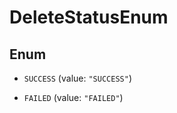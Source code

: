 

# DeleteStatusEnum

## Enum


* `SUCCESS` (value: `"SUCCESS"`)

* `FAILED` (value: `"FAILED"`)




